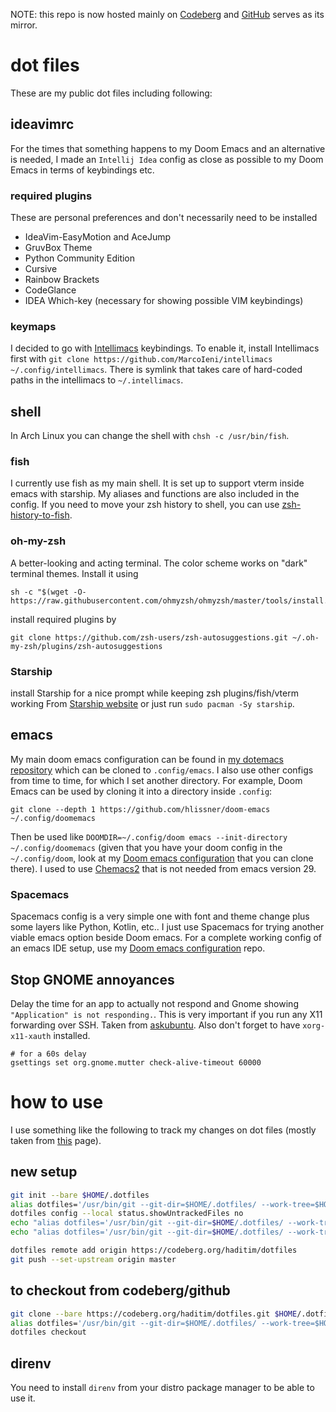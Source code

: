 NOTE: this repo is now hosted mainly on [Codeberg](https://codeberg.org/haditim/dotfiles) and [GitHub](https://github.com/haditim/dotfiles) serves as its mirror.

# dot files
These are my public dot files including following:

## ideavimrc
For the times that something happens to my Doom Emacs and an alternative is needed, I made an `Intellij Idea` config as close as possible to my Doom Emacs in terms of keybindings etc.

### required plugins
These are personal preferences and don't necessarily need to be installed
- IdeaVim-EasyMotion and AceJump
- GruvBox Theme
- Python Community Edition
- Cursive
- Rainbow Brackets
- CodeGlance
- IDEA Which-key (necessary for showing possible VIM keybindings)


### keymaps
I decided to go with [Intellimacs](https://github.com/MarcoIeni/intellimacs) keybindings. To enable it, install Intellimacs first with `git clone https://github.com/MarcoIeni/intellimacs ~/.config/intellimacs`. There is symlink that takes care of hard-coded paths in the intellimacs to `~/.intellimacs`.

## shell
In Arch Linux you can change the shell with `chsh -c /usr/bin/fish`.

### fish
I currently use fish as my main shell. It is set up to support vterm inside emacs with starship. My aliases and functions are also included in the config. If you need to move your zsh history to shell, you can use [zsh-history-to-fish](https://pypi.org/project/zsh-history-to-fish/).

### oh-my-zsh
A better-looking and acting terminal. The color scheme works on "dark" terminal themes. Install it using

``` shell
sh -c "$(wget -O- https://raw.githubusercontent.com/ohmyzsh/ohmyzsh/master/tools/install.sh)"
```
install required plugins by
``` shell
git clone https://github.com/zsh-users/zsh-autosuggestions.git ~/.oh-my-zsh/plugins/zsh-autosuggestions
```

### Starship
install Starship for a nice prompt while keeping zsh plugins/fish/vterm working
From [Starship website](https://starship.rs/) or just run `sudo pacman -Sy starship`.

## emacs
My main doom emacs configuration can be found in [my dotemacs repository](https://codeberg.org/haditim/dotemacs) which can be cloned to `.config/emacs`. I also use other configs from time to time, for which I set another directory. For example, Doom Emacs can be used by cloning it into a directory inside `.config`:

``` shell
git clone --depth 1 https://github.com/hlissner/doom-emacs ~/.config/doomemacs
```
Then be used like `DOOMDIR=~/.config/doom emacs --init-directory ~/.config/doomemacs` (given that you have your doom config in the `~/.config/doom`, look at my [Doom emacs configuration](https://codeberg.org/haditim/.doom.d "doom configs") that you can clone there). I used to use [Chemacs2](https://github.com/plexus/chemacs2) that is not needed from emacs version 29.

### Spacemacs
Spacemacs config is a very simple one with font and theme change plus some layers like Python, Kotlin, etc.. I just use Spacemacs for trying another viable emacs option beside Doom emacs. For a complete working config of an emacs IDE setup, use my [Doom emacs configuration](https://codeberg.org/haditim/.doom.d "doom configs") repo.

## Stop GNOME annoyances

Delay the time for an app to actually not respond and Gnome showing `"Application" is not responding.`. This is very important if you run any X11 forwarding over SSH. Taken from [askubuntu](https://askubuntu.com/questions/1068921/how-to-disable-the-window-not-responding-dialog). Also don't forget to have `xorg-x11-xauth` installed.

``` shell
# for a 60s delay
gsettings set org.gnome.mutter check-alive-timeout 60000
```

# how to use
I use something like the following to track my changes on dot files (mostly taken from [this](https://medium.com/toutsbrasil/how-to-manage-your-dotfiles-with-git-f7aeed8adf8b) page).

## new setup

``` sh
git init --bare $HOME/.dotfiles
alias dotfiles='/usr/bin/git --git-dir=$HOME/.dotfiles/ --work-tree=$HOME'
dotfiles config --local status.showUntrackedFiles no
echo "alias dotfiles='/usr/bin/git --git-dir=$HOME/.dotfiles/ --work-tree=$HOME'" >> $HOME/.bashrc
echo "alias dotfiles='/usr/bin/git --git-dir=$HOME/.dotfiles/ --work-tree=$HOME'" >> $HOME/.zshrc

dotfiles remote add origin https://codeberg.org/haditim/dotfiles
git push --set-upstream origin master
```

## to checkout from codeberg/github

``` sh
git clone --bare https://codeberg.org/haditim/dotfiles.git $HOME/.dotfiles
alias dotfiles='/usr/bin/git --git-dir=$HOME/.dotfiles/ --work-tree=$HOME'
dotfiles checkout
```

## direnv
You need to install `direnv` from your distro package manager to be able to use it.
